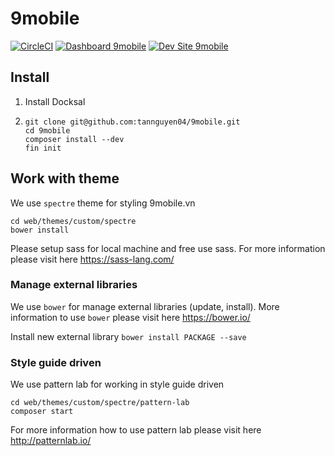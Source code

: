 # 9mobile

[![CircleCI](https://circleci.com/gh/tannguyen04/9mobile.svg?style=shield)](https://circleci.com/gh/tannguyen04/9mobile)
[![Dashboard 9mobile](https://img.shields.io/badge/dashboard-9mobile-yellow.svg)](https://dashboard.pantheon.io/sites/9806d555-c138-4987-b536-a670efd06214#dev/code)
[![Dev Site 9mobile](https://img.shields.io/badge/site-9mobile-blue.svg)](http://dev-9mobile.pantheonsite.io/)

## Install
1. Install Docksal
2. ```
   git clone git@github.com:tannguyen04/9mobile.git
   cd 9mobile
   composer install --dev
   fin init
   ```
## Work with theme
We use `spectre` theme for styling 9mobile.vn
```
cd web/themes/custom/spectre
bower install

```
Please setup sass for local machine and free use sass. For more information please visit here https://sass-lang.com/
### Manage external libraries
We use `bower` for manage external libraries (update, install). More information to use `bower` please visit here https://bower.io/

Install new external library `bower install PACKAGE --save`
### Style guide driven
We use pattern lab for working in style guide driven
```
cd web/themes/custom/spectre/pattern-lab
composer start
```
For more information how to use pattern lab please visit here http://patternlab.io/
